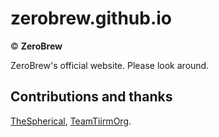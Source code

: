 # zerobrew.github.io
© **ZeroBrew**

ZeroBrew's official website. Please look around.

## Contributions and thanks
[TheSpherical](https://github.com/theSpherical), [TeamTiirmOrg](https://github.com/TeamTiirmOrg).
